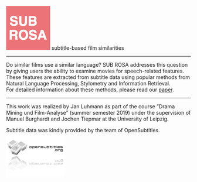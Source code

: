 <img src="https://raw.githubusercontent.com/bbrause/subrosa/master/images/subrosa_logo.png" alt="SUB ROSA" title="SUB ROSA" height="120"/>
subtitle-based film similarities

----

Do similar films use a similar language? SUB ROSA addresses this question by giving users the ability to examine movies for  speech-related features. These features are extracted from subtitle data using popular methods from Natural Language Processing, Stylometry and Information Retrieval.  
For detailed information about these methods, please read our [paper](https://github.com/bbrause/subrosa/raw/master/Luhmann_2019_MovieSimilarities.pdf). 

----

This work was realized by Jan Luhmann as part of the course ”Drama Mining und Film-Analyse” (summer semester 2019) under the supervision of Manuel Burghardt and Jochen Tiepmar at the University of Leipzig.  

Subtitle data was kindly provided by the team of OpenSubtitles.  
<img src="https://raw.githubusercontent.com/bbrause/subrosa/master/images/opensubtitles_logo.png" title="OpenSubtitles" height="120"/>
